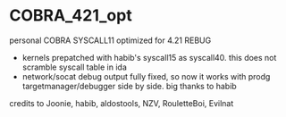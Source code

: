 # COBRA_421_opt
personal COBRA SYSCALL11 optimized for 4.21 REBUG

- kernels prepatched with habib's syscall15 as syscall40. this does not scramble syscall table in ida
- network/socat debug output fully fixed, so now it works with prodg targetmanager/debugger side by side. big thanks to habib

credits to Joonie, habib, aldostools, NZV, RouletteBoi, Evilnat
